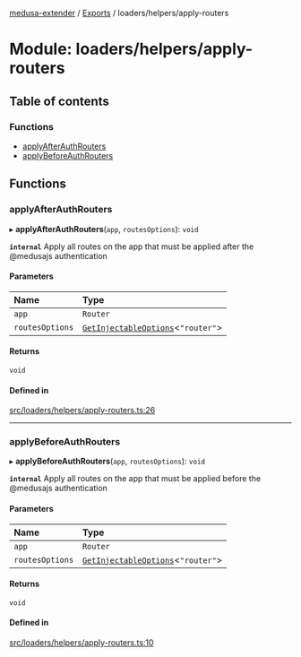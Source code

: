 [medusa-extender](../README.md) / [Exports](../modules.md) / loaders/helpers/apply-routers

# Module: loaders/helpers/apply-routers

## Table of contents

### Functions

- [applyAfterAuthRouters](loaders_helpers_apply_routers.md#applyafterauthrouters)
- [applyBeforeAuthRouters](loaders_helpers_apply_routers.md#applybeforeauthrouters)

## Functions

### applyAfterAuthRouters

▸ **applyAfterAuthRouters**(`app`, `routesOptions`): `void`

**`internal`**
Apply all routes on the app that must be applied after the @medusajs authentication

#### Parameters

| Name | Type |
| :------ | :------ |
| `app` | `Router` |
| `routesOptions` | [`GetInjectableOptions`](core_types.md#getinjectableoptions)<``"router"``\> |

#### Returns

`void`

#### Defined in

[src/loaders/helpers/apply-routers.ts:26](https://github.com/adrien2p/medusa-extender/blob/624a76f/src/loaders/helpers/apply-routers.ts#L26)

___

### applyBeforeAuthRouters

▸ **applyBeforeAuthRouters**(`app`, `routesOptions`): `void`

**`internal`**
Apply all routes on the app that must be applied before the @medusajs authentication

#### Parameters

| Name | Type |
| :------ | :------ |
| `app` | `Router` |
| `routesOptions` | [`GetInjectableOptions`](core_types.md#getinjectableoptions)<``"router"``\> |

#### Returns

`void`

#### Defined in

[src/loaders/helpers/apply-routers.ts:10](https://github.com/adrien2p/medusa-extender/blob/624a76f/src/loaders/helpers/apply-routers.ts#L10)
